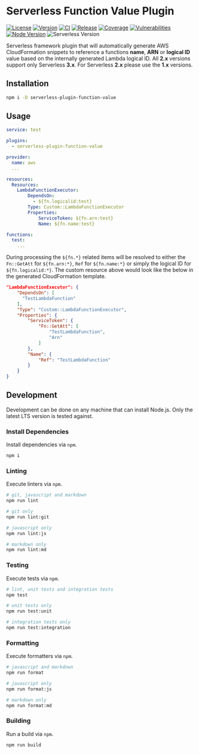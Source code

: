 # Serverless Function Value Plugin

[![License][License Badge]](LICENSE)
[![Version][Version Badge]][Version Package]
[![CI][CI Badge]][CI Workflow]
[![Release][Release Badge]][Release Workflow]
[![Coverage][Coverage Badge]][Coverage Report]
[![Vulnerabilities][Vulnerabilities Badge]][Vulnerabilities Report]
[![Node Version][Node Version Badge]](package.json#L42)
![Serverless Version][Serverless Version]

Serverless framework plugin that will automatically generate AWS CloudFormation
snippets to reference a functions **name**, **ARN** or **logical ID** value
based on the internally generated Lambda logical ID. All **2.x** versions
support only Serverless **3.x**. For Serverless **2.x** please use the **1.x**
versions.

## Installation

```bash
npm i -D serverless-plugin-function-value
```

## Usage

```yaml
service: test

plugins:
  - serverless-plugin-function-value

provider:
  name: aws
  ...

resources:
  Resources:
    LambdaFunctionExecutor:
        DependsOn:
          - ${fn.logicalid:test}
        Type: Custom::LambdaFunctionExecutor
        Properties:
            ServiceToken: ${fn.arn:test}
            Name: ${fn.name:test}

functions:
  test:
    ...
```

During processing the `${fn.*}` related items will be resolved to either the
`Fn::GetAtt` for `${fn.arn:*}`, `Ref` for `${fn.name:*}` or simply the logical
ID for `${fn.logicalid:*}`. The custom resource above would look like the below
in the generated CloudFormation template.

```json
"LambdaFunctionExecutor": {
    "DependsOn": [
      "TestLambdaFunction"
    ],
    "Type": "Custom::LambdaFunctionExecutor",
    "Properties": {
        "ServiceToken": {
            "Fn::GetAtt": [
                "TestLambdaFunction",
                "Arn"
            ]
        },
        "Name": {
            "Ref": "TestLambdaFunction"
        }
    }
}
```

## Development

Development can be done on any machine that can install Node.js. Only the latest
LTS version is tested against.

### Install Dependencies

Install dependencies via `npm`.

```bash
npm i
```

### Linting

Execute linters via `npm`.

```bash
# git, javascript and markdown
npm run lint

# git only
npm run lint:git

# javascript only
npm run lint:js

# markdown only
npm run lint:md
```

### Testing

Execute tests via `npm`.

```bash
# lint, unit tests and integration tests
npm test

# unit tests only
npm run test:unit

# integration tests only
npm run test:integration
```

### Formatting

Execute formatters via `npm`.

```bash
# javascript and markdown
npm run format

# javascript only
npm run format:js

# markdown only
npm run format:md
```

### Building

Run a build via `npm`.

```bash
npm run build
```

<!-- links -->
[License Badge]: https://img.shields.io/github/license/devpow112/serverless-plugin-function-value?label=License
[Version Badge]: https://img.shields.io/npm/v/serverless-plugin-function-value?label=Version
[Version Package]: https://www.npmjs.com/serverless-plugin-function-value
[Node Version Badge]: https://img.shields.io/node/v/serverless-plugin-function-value
[CI Badge]: https://github.com/devpow112/serverless-plugin-function-value/actions/workflows/ci.yml/badge.svg?branch=main
[CI Workflow]: https://github.com/devpow112/serverless-plugin-function-value/actions/workflows/ci.yml?query=branch%3Amain
[Release Badge]: https://github.com/devpow112/serverless-plugin-function-value/actions/workflows/release.yml/badge.svg?branch=main
[Release Workflow]: https://github.com/devpow112/serverless-plugin-function-value/actions/workflows/release.yml?query=branch%3Amain
[Coverage Badge]: https://img.shields.io/coveralls/github/devpow112/serverless-plugin-function-value/main?label=Coverage
[Coverage Report]: https://coveralls.io/github/devpow112/serverless-plugin-function-value?branch=main
[Vulnerabilities Badge]: https://img.shields.io/snyk/vulnerabilities/github/devpow112/serverless-plugin-function-value?label=Vulnerabilities
[Vulnerabilities Report]: https://snyk.io/test/github/devpow112/serverless-plugin-function-value
[Serverless Version]: https://img.shields.io/github/package-json/dependency-version/devpow112/serverless-plugin-function-value/dev/serverless/main
